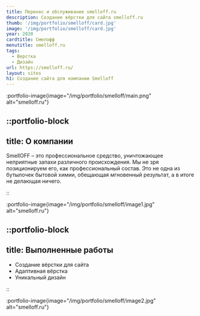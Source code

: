```yaml
---
title: Перенос и обслуживание smelloff.ru
description: Создание вёрстки для сайта smelloff.ru
thumb: '/img/portfolio/smelloff/card.jpg'
image: '/img/portfolio/smelloff/card.jpg'
year: 2020
cardtitle: Смелофф
menutitle: smelloff.ru
tags:
  - Верстка
  - Дизайн
url: https://smelloff.ru/
layout: sites
h1: Создание сайта для компании Smelloff
---
```



:portfolio-image{image="/img/portfolio/smelloff/main.png" alt="smelloff.ru"}

::portfolio-block
---
title: О компании
---
SmellOFF – это профессиональное средство, уничтожающее неприятные запахи различного происхождения. Мы не зря
позиционируем его, как профессиональный состав. Это не одна из бутылочек бытовой химии, обещающая мгновенный результат,
а в итоге не делающая ничего.

::

:portfolio-image{image="/img/portfolio/smelloff/image1.jpg" alt="smelloff.ru"}

::portfolio-block
---
title: Выполненные работы
---

- Создание вёрстки для сайта
- Адаптивная вёрстка
- Уникальный дизайн

::

:portfolio-image{image="/img/portfolio/smelloff/image2.jpg" alt="smelloff.ru"}